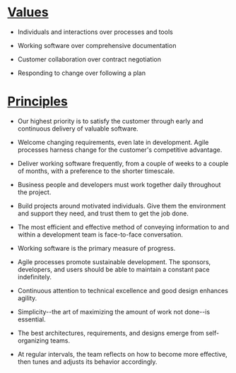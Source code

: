 
# [Values](https://agilemanifesto.org/)

- Individuals and interactions over processes and tools

- Working software over comprehensive documentation

- Customer collaboration over contract negotiation

- Responding to change over following a plan

# [Principles](https://agilemanifesto.org/principles.html)

- Our highest priority is to satisfy the customer through early and continuous delivery of valuable software.

- Welcome changing requirements, even late in development. Agile processes harness change for the customer's competitive advantage.

- Deliver working software frequently, from a couple of weeks to a couple of months, with a preference to the shorter timescale.

- Business people and developers must work together daily throughout the project.

- Build projects around motivated individuals. Give them the environment and support they need, and trust them to get the job done.

- The most efficient and effective method of conveying information to and within a development team is face-to-face conversation.

- Working software is the primary measure of progress.

- Agile processes promote sustainable development. The sponsors, developers, and users should be able to maintain a constant pace indefinitely.

- Continuous attention to technical excellence and good design enhances agility.

- Simplicity--the art of maximizing the amount of work not done--is essential.

- The best architectures, requirements, and designs emerge from self-organizing teams.

- At regular intervals, the team reflects on how to become more effective, then tunes and adjusts its behavior accordingly. 